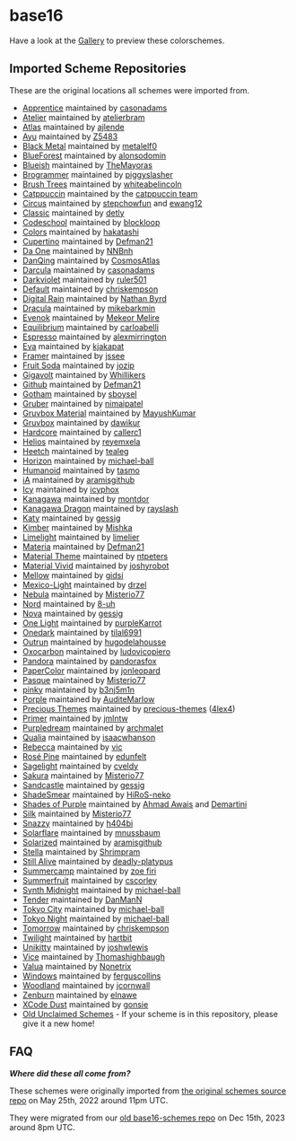 # base16

Have a look at the
[Gallery](https://tinted-theming.github.io/tinted-gallery/) to preview these colorschemes.

## Imported Scheme Repositories

These are the original locations all schemes were imported from.

* [Apprentice](https://github.com/casonadams/base16-apprentice-scheme) maintained by [casonadams](https://github.com/casonadams)
* [Atelier](https://github.com/atelierbram/base16-atelier-schemes) maintained by [atelierbram](https://github.com/atelierbram)
* [Atlas](https://github.com/ajlende/base16-atlas-scheme) maintained by [ajlende](https://github.com/ajlende)
* [Ayu](https://github.com/Z5483/base16-ayu-scheme) maintained by [Z5483](https://github.com/Z5483)
* [Black Metal](https://github.com/metalelf0/base16-black-metal-scheme) maintained by [metalelf0](https://github.com/metalelf0)
* [BlueForest](https://github.com/alonsodomin/base16-blueforest-scheme) maintained by [alonsodomin](https://github.com/alonsodomin)
* [Blueish](https://github.com/TheMayoras/base16-blueish-scheme) maintained by [TheMayoras](https://github.com/TheMayoras)
* [Brogrammer](https://github.com/piggyslasher/base16-brogrammer-scheme) maintained by [piggyslasher](https://github.com/piggyslasher)
* [Brush Trees](https://github.com/whiteabelincoln/base16-brushtrees-scheme) maintained by [whiteabelincoln](https://github.com/whiteabelincoln)
* [Catppuccin](https://github.com/catppuccin/base16) maintained by the [catppuccin team](https://github.com/catppuccin)
* [Circus](https://github.com/stepchowfun/base16-circus-scheme) maintained by [stepchowfun](https://github.com/stepchowfun) and [ewang12](https://github.com/ewang12)
* [Classic](https://github.com/detly/base16-classic-scheme) maintained by [detly](https://github.com/detly)
* [Codeschool](https://github.com/blockloop/base16-codeschool-scheme) maintained by [blockloop](https://github.com/blockloop)
* [Colors](https://github.com/hakatashi/base16-colors-scheme) maintained by [hakatashi](https://github.com/hakatashi)
* [Cupertino](https://github.com/Defman21/base16-cupertino) maintained by [Defman21](https://github.com/Defman21)
* [Da One](https://github.com/NNBnh/base16-da-one-schemes) maintained by [NNBnh](https://github.com/NNBnh)
* [DanQing](https://github.com/CosmosAtlas/base16-danqing-scheme) maintained by [CosmosAtlas](https://github.com/CosmosAtlas)
* [Darcula](https://github.com/casonadams/base16-darcula-scheme) maintained by [casonadams](https://github.com/casonadams)
* [Darkviolet](https://github.com/ruler501/base16-darkviolet-scheme) maintained by [ruler501](https://github.com/ruler501)
* [Default](https://github.com/chriskempson/base16-default-scheme) maintained by [chriskempson](https://github.com/chriskempson)
* [Digital Rain](https://github.com/cognitivegears/digital-rain) maintained by [Nathan Byrd](https://github.com/cognitivegears)
* [Dracula](https://github.com/dracula/base16-dracula-scheme) maintained by [mikebarkmin](https://github.com/mikebarkmin)
* [Evenok](https://codeberg.org/mekeor/emacs-evenok-themes) maintained by [Mekeor Melire](https://codeberg.org/mekeor)
* [Equilibrium](https://github.com/carloabelli/base16-equilibrium-scheme) maintained by [carloabelli](https://github.com/carloabelli)
* [Espresso](https://github.com/alexmirrington/base16-espresso-scheme) maintained by [alexmirrington](https://github.com/alexmirrington)
* [Eva](https://github.com/kjakapat/base16-eva-scheme) maintained by [kjakapat](https://github.com/kjakapat)
* [Framer](https://github.com/jssee/base16-framer-scheme) maintained by [jssee](https://github.com/jssee)
* [Fruit Soda](https://github.com/jozip/base16-fruit-soda-scheme) maintained by [jozip](https://github.com/jozip)
* [Gigavolt](https://github.com/Whillikers/base16-gigavolt-scheme) maintained by [Whillikers](https://github.com/Whillikers)
* [Github](https://github.com/Defman21/base16-github-scheme) maintained by [Defman21](https://github.com/Defman21)
* [Gotham](https://github.com/sboysel/base16-gotham-scheme) maintained by [sboysel](https://github.com/sboysel)
* [Gruber](https://github.com/nimaipatel/base16-gruber) maintained by [nimaipatel](https://github.com/nimaipatel)
* [Gruvbox Material](https://github.com/MayushKumar/base16-gruvbox-material-scheme) maintained by [MayushKumar](https://github.com/MayushKumar)
* [Gruvbox](https://github.com/dawikur/base16-gruvbox-scheme) maintained by [dawikur](https://github.com/dawikur)
* [Hardcore](https://github.com/callerc1/base16-hardcore-scheme) maintained by [callerc1](https://github.com/callerc1)
* [Helios](https://github.com/reyemxela/base16-helios-scheme) maintained by [reyemxela](https://github.com/reyemxela)
* [Heetch](https://github.com/tealeg/base16-heetch-scheme) maintained by [tealeg](https://github.com/tealeg)
* [Horizon](https://git.michaelball.name/base16-horizon-scheme) maintained by [michael-ball](https://git.michaelball.name)
* [Humanoid](https://github.com/humanoid-colors/base16-humanoid-schemes) maintained by [tasmo](https://github.com/tasmo)
* [iA](https://github.com/aramisgithub/base16-ia-scheme) maintained by [aramisgithub](https://github.com/aramisgithub)
* [Icy](https://github.com/icyphox/base16-icy-scheme) maintained by [icyphox](https://github.com/icyphox)
* [Kanagawa](https://github.com/montdor/base16-kanagawa-theme) maintained by [montdor](https://github.com/montdor)
* [Kanagawa Dragon](https://github.com/rayslash/base16-kanagawadragon-scheme) maintained by [rayslash](https://github.com/rayslash)
* [Katy](https://github.com/gessig/base16-katy-scheme) maintained by [gessig](https://github.com/gessig)
* [Kimber](https://github.com/akhsiM/base16-kimber-scheme) maintained by [Mishka](https://github.com/akhsiM)
* [Limelight](https://github.com/limelier/base16-limelight-scheme) maintained by [limelier](https://github.com/limelier)
* [Materia](https://github.com/Defman21/base16-materia) maintained by [Defman21](https://github.com/Defman21)
* [Material Theme](https://github.com/ntpeters/base16-materialtheme-scheme) maintained by [ntpeters](https://github.com/ntpeters)
* [Material Vivid](https://github.com/joshyrobot/base16-material-vivid-scheme) maintained by [joshyrobot](https://github.com/joshyrobot)
* [Mellow](https://github.com/gidsi/base16-mellow-scheme) maintained by [gidsi](https://github.com/gidsi)
* [Mexico-Light](https://github.com/drzel/base16-mexico-light-scheme) maintained by [drzel](https://github.com/drzel)
* [Nebula](https://github.com/Misterio77/base16-nebula-scheme) maintained by [Misterio77](https://github.com/Misterio77)
* [Nord](https://github.com/8-uh/base16-nord-scheme) maintained by [8-uh](https://github.com/8-uh)
* [Nova](https://github.com/gessig/base16-nova-scheme) maintained by [gessig](https://github.com/gessig)
* [One Light](https://github.com/purpleKarrot/base16-one-light-scheme) maintained by [purpleKarrot](https://github.com/purpleKarrot)
* [Onedark](https://github.com/tilal6991/base16-onedark-scheme) maintained by [tilal6991](https://github.com/tilal6991)
* [Outrun](https://github.com/hugodelahousse/base16-outrun-schemes) maintained by [hugodelahousse](https://github.com/hugodelahousse)
* [Oxocarbon](https://github.com/nyoom-engineering/base16-oxocarbon) maintained by [ludovicopiero](https://github.com/ludovicopiero)
* [Pandora](https://github.com/pandorasfox/base16-pandora-scheme) maintained by [pandorasfox](https://github.com/pandorasfox)
* [PaperColor](https://github.com/jonleopard/base16-papercolor-scheme) maintained by [jonleopard](https://github.com/jonleopard)
* [Pasque](https://github.com/Misterio77/base16-pasque-scheme) maintained by [Misterio77](https://github.com/Misterio77)
* [pinky](https://github.com/b3nj5m1n/base16-pinky-scheme) maintained by [b3nj5m1n](https://github.com/b3nj5m1n)
* [Porple](https://github.com/AuditeMarlow/base16-porple-scheme) maintained by [AuditeMarlow](https://github.com/AuditeMarlow)
* [Precious Themes](https://github.com/precious-themes/base16-precious-schemes) maintained by [precious-themes](https://github.com/precious-themes) ([4lex4](https://github.com/4lex4))
* [Primer](https://github.com/jmlntw/base16-primer-scheme) maintained by [jmlntw](https://github.com/jmlntw)
* [Purpledream](https://github.com/archmalet/base16-purpledream-scheme) maintained by [archmalet](https://github.com/archmalet)
* [Qualia](https://github.com/isaacwhanson/base16-qualia-scheme) maintained by [isaacwhanson](https://github.com/isaacwhanson)
* [Rebecca](https://github.com/vic/base16-rebecca) maintained by [vic](https://github.com/vic)
* [Rosé Pine](https://github.com/edunfelt/base16-rose-pine-scheme) maintained by [edunfelt](https://github.com/edunfelt)
* [Sagelight](https://github.com/cveldy/base16-sagelight-scheme) maintained by [cveldy](https://github.com/cveldy)
* [Sakura](https://github.com/Misterio77/base16-sakura-scheme) maintained by [Misterio77](https://github.com/Misterio77)
* [Sandcastle](https://github.com/gessig/base16-sandcastle-scheme) maintained by [gessig](https://github.com/gessig)
* [ShadeSmear](https://github.com/HiRoS-neko/base16-shadesmear-scheme) maintained by [HiRoS-neko](https://github.com/HiRoS-neko)
* [Shades of Purple](https://github.com/ahmadawais/base16-shades-of-purple) maintained by [Ahmad Awais](https://github.com/ahmadawais) and [Demartini](https://github.com/demartini)
* [Silk](https://github.com/Misterio77/base16-silk-scheme) maintained by [Misterio77](https://github.com/misterio77)
* [Snazzy](https://github.com/h404bi/base16-snazzy-scheme) maintained by [h404bi](https://github.com/h404bi)
* [Solarflare](https://github.com/mnussbaum/base16-solarflare-scheme) maintained by [mnussbaum](https://github.com/mnussbaum)
* [Solarized](https://github.com/aramisgithub/base16-solarized-scheme) maintained by [aramisgithub](https://github.com/aramisgithub)
* [Stella](https://github.com/Shrimpram/base16-stella-scheme) maintained by [Shrimpram](https://github.com/shrimpram/)
* [Still Alive](https://github.com/deadly-platypus/base16-still-alive-scheme) maintained by [deadly-platypus](https://github.com/deadly-platypus)
* [Summercamp](https://github.com/zoefiri/base16-summercamp) maintained by [zoe firi](https://github.com/zoefiri)
* [Summerfruit](https://github.com/cscorley/base16-summerfruit-scheme) maintained by [cscorley](https://github.com/cscorley)
* [Synth Midnight](https://git.michaelball.name/base16-synth-midnight-scheme) maintained by [michael-ball](https://git.michaelball.name)
* [Tender](https://github.com/DanManN/base16-tender-scheme) maintained by [DanManN](https://github.com/DanManN)
* [Tokyo City](https://git.michaelball.name/gid/base16-tokyo-city-scheme) maintained by [michael-ball](https://git.michaelball.name)
* [Tokyo Night](https://git.michaelball.name/gid/base16-tokyo-night-scheme) maintained by [michael-ball](https://git.michaelball.name)
* [Tomorrow](https://github.com/chriskempson/base16-tomorrow-scheme) maintained by [chriskempson](https://github.com/chriskempson)
* [Twilight](https://github.com/hartbit/base16-twilight-scheme) maintained by [hartbit](https://github.com/hartbit)
* [Unikitty](https://github.com/joshwlewis/base16-unikitty) maintained by [joshwlewis](https://github.com/joshwlewis)
* [Vice](https://github.com/Thomashighbaugh/base16-vice-scheme) maintained by [Thomashighbaugh](https://github.com/Thomashighbaugh)
* [Valua](https://github.com/nonetrix/Valua-base16) maintained by [Nonetrix](https://github.com/nonetrix)
* [Windows](https://github.com/ferguscollins/base16-windows-scheme) maintained by [ferguscollins](https://github.com/ferguscollins)
* [Woodland](https://github.com/jcornwall/base16-woodland-scheme) maintained by [jcornwall](https://github.com/jcornwall)
* [Zenburn](https://github.com/elnawe/base16-zenburn-scheme) maintained by [elnawe](https://github.com/elnawe)
* [XCode Dust](https://github.com/gonsie/base16-xcode-dusk-scheme) maintained by [gonsie](https://github.com/gonsie)
* [Old Unclaimed Schemes](https://github.com/chriskempson/base16-unclaimed-schemes) - If your scheme is in this repository, please give it a new home!

## FAQ

***Where did these all come from?***

These schemes were originally imported from [the original schemes source repo](https://github.com/chriskempson/base16-schemes-source) on May 25th, 2022 around 11pm UTC.

They were migrated from our [old base16-schemes repo](https://github.com/tinted-theming/base16-schemes) on Dec 15th, 2023 around 8pm UTC.
